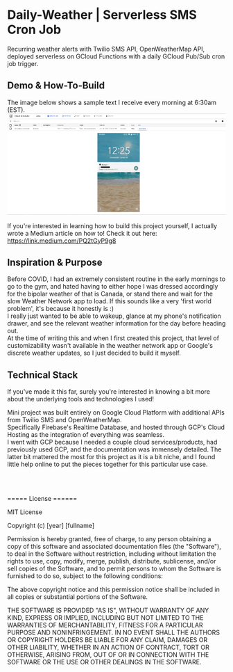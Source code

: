 # Daily-Weather | Serverless SMS Cron Job
Recurring weather alerts with Twilio SMS API, OpenWeatherMap API, deployed serverless on GCloud Functions with a daily GCloud Pub/Sub cron job trigger. <br/> 


## Demo & How-To-Build

The image below shows a sample text I receive every morning at 6:30am (EST). <br/>
<img src="/RepoFiles/demo.png">

If you're interested in learning how to build this project yourself, I actually wrote a Medium article on how to! Check it out here: https://link.medium.com/PQ2tGyP9g8 <br/>


## Inspiration & Purpose

Before COVID, I had an extremely consistent routine in the early mornings to go to the gym, and hated having to either hope I was dressed accordingly for the bipolar weather of that is Canada, or stand there and wait for the slow Weather Network app to load. If this sounds like a very 'first world problem', it's because it honestly is :) <br/>
I really just wanted to be able to wakeup, glance at my phone's notification drawer, and see the relevant weather information for the day before heading out. <br/>
At the time of writing this and when I first created this project, that level of customizability wasn't available in the weather network app or Google's discrete weather updates, so I just decided to build it myself. <br/>


## Technical Stack

If you've made it this far, surely you're interested in knowing a bit more about the underlying tools and technologies I used! <br/>

Mini project was built entirely on Google Cloud Platform with additional APIs from Twilio SMS and OpenWeatherMap. <br/>
Specifically Firebase's Realtime Database, and hosted through GCP's Cloud Hosting as the integration of everything was seamless. <br/>
I went with GCP because I needed a couple cloud services/products, had previously used GCP, and the documentation was immensely detailed. The latter bit mattered the most for this project as it is a bit niche, and I found little help online to put the pieces together for this particular use case.

<br/> <br/>
  
===== License ======

MIT License

Copyright (c) [year] [fullname]

Permission is hereby granted, free of charge, to any person obtaining a copy
of this software and associated documentation files (the "Software"), to deal
in the Software without restriction, including without limitation the rights
to use, copy, modify, merge, publish, distribute, sublicense, and/or sell
copies of the Software, and to permit persons to whom the Software is
furnished to do so, subject to the following conditions:

The above copyright notice and this permission notice shall be included in all
copies or substantial portions of the Software.

THE SOFTWARE IS PROVIDED "AS IS", WITHOUT WARRANTY OF ANY KIND, EXPRESS OR
IMPLIED, INCLUDING BUT NOT LIMITED TO THE WARRANTIES OF MERCHANTABILITY,
FITNESS FOR A PARTICULAR PURPOSE AND NONINFRINGEMENT. IN NO EVENT SHALL THE
AUTHORS OR COPYRIGHT HOLDERS BE LIABLE FOR ANY CLAIM, DAMAGES OR OTHER
LIABILITY, WHETHER IN AN ACTION OF CONTRACT, TORT OR OTHERWISE, ARISING FROM,
OUT OF OR IN CONNECTION WITH THE SOFTWARE OR THE USE OR OTHER DEALINGS IN THE
SOFTWARE.
